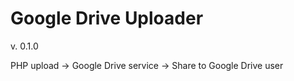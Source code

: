 Google Drive Uploader
======================
v. 0.1.0

PHP upload -> Google Drive service -> Share to Google Drive user
